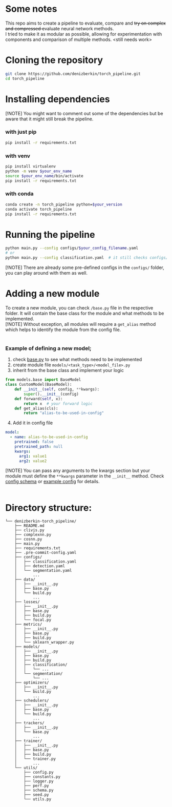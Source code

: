 # Some notes
This repo aims to create a pipeline to evaluate, compare and <del> try on complex and compressed </del> evaluate neural network methods. <br>
I tried to make it as modular as possible, allowing for experimentation with components and comparison of multiple methods. \<still needs work>

# Cloning the repository
```bash
git clone https://github.com/denizberkin/torch_pipeline.git
cd torch_pipeline
```

# Installing dependencies
[!NOTE] You might want to comment out some of the dependencies but be aware that it might still break the pipeline.
### with just pip
```bash
pip install -r requirements.txt
```

### with venv
```bash
pip install virtualenv
python -m venv $your_env_name
source $your_env_name/bin/activate
pip install -r requirements.txt
```

### with conda
```bash
conda create -n torch_pipeline python=$your_version
conda activate torch_pipeline
pip install -r requirements.txt
```

# Running the pipeline
```bash
python main.py --config configs/$your_config_filename.yaml
# or
python main.py --config classification.yaml  # it still checks configs/ folder 
```
[!NOTE] There are already some pre-defined configs in the `configs/` folder, you can play around with them as well. <br>

# Adding a new module
To create a new module, you can check `/base.py` file in the respective folder. It will contain the base class for the module and what methods to be implemented. <br>
[!NOTE] Without exception, all modules will require a `get_alias` method which helps to identify the module from the config file. <br><br>
### Example of defining a new model;
1. check [base.py](models/base.py) to see what methods need to be implemented
2. create module file `models/<task_type>/<model_file>.py`
3. inherit from the base class and implement your logic
```py
from models.base import BaseModel
class CustomModel(BaseModel):
    def __init__(self, config, **kwargs):
        super().__init__(config)
    def forward(self, x):
        return x  # your forward logic
    def get_alias(cls):
        return "alias-to-be-used-in-config"
```
4. Add it in config file
```yaml
model:
  - name: alias-to-be-used-in-config
    pretrained: false
    pretrained_path: null
    kwargs:
      arg1: value1
      arg2: value2
```
[!NOTE] You can pass any arguments to the kwargs section but your module must define the `**kwargs` parameter in the `__init__` method. Check [config schema](utils/schema.py) or [example config](configs/classification.yaml) for details.
<br>
<br>
# **Directory structure:**
```
└── denizberkin-torch_pipeline/
    ├── README.md
    ├── clivis.py
    ├── complexnn.py
    ├── cosnn.py
    ├── main.py
    ├── requirements.txt
    ├── .pre-commit-config.yaml
    ├── configs/
    │   ├── classification.yaml
    │   ├── detection.yaml
    │   └── segmentation.yaml
    │       ...
    ├── data/
    │   ├── __init__.py
    │   ├── base.py
    │   └── build.py
    │       ...
    ├── losses/
    │   ├── __init__.py
    │   ├── base.py
    │   ├── build.py
    │   └── focal.py
    ├── metrics/
    │   ├── __init__.py
    │   ├── base.py
    │   ├── build.py
    │   └── sklearn_wrapper.py
    ├── models/
    │   ├── __init__.py
    │   ├── base.py
    │   ├── build.py
    │   ├── classification/
    │   │   └── ...
    │   └── segmentation/
    │       └── ...
    ├── optimizers/
    │   ├── __init__.py
    │   └── build.py
    │       ...
    ├── schedulers/
    │   ├── __init__.py
    │   ├── base.py
    │   └── build.py
    │       ...
    ├── trackers/
    │   ├── __init__.py
    │   └── base.py
    │       ...
    ├── trainer/
    │   ├── __init__.py
    │   ├── base.py
    │   ├── build.py
    │   └── trainer.py
    │       ...
    └── utils/
        ├── config.py
        ├── constants.py
        ├── logger.py
        ├── perf.py
        ├── schema.py
        ├── seed.py
        └── utils.py
```
